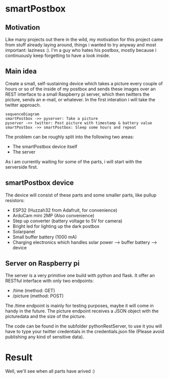 # smartPostbox

## Motivation
Like many projects out there in the wild, my motivation for this project came from stuff already laying around, things i wanted to try anyway and most important: laziness :). 
I'm a guy who hates his postbox, mostly because i continuously keep forgetting to have a look inside.

## Main idea
Create a small, self-sustaining device which takes a picture every couple of hours or so of the inside of my postbox and sends these images over an REST interface to a small Raspberry pi server, which then twitters the picture, sends an e-mail, or whatever. 
In the first interation i will take the twitter approach.

```mermaid
sequenceDiagram
smartPostbox ->> pyserver: Take a picture
pyserver ->> twitter: Post picture with timestamp & battery value
smartPostbox ->> smartPostbox: Sleep some hours and repeat
```

The problem can be roughly split into the following two areas:
* The smartPostbox device itself
* The server

As i am currently waiting for some of the parts, i will start with the serverside first.

## smartPostbox device
The device will consist of these parts and some smaller parts, like pullup resistors:
* ESP32 (Huzzah32 from Adafruit, for convenience)
* ArduCam mini 2MP (Also convenience)
* Step up converter (battery voltage to 5V for camera)
* Bright led for lighting up the dark postbox
* Solarpanel
* Small buffer battery (1000 mA)
* Charging electronics which handles solar power --> buffer battery --> device

## Server on Raspberry pi
The server is a very primitive one build with python and flask.
It offer an RESTful interface with only two endpoints:
* /time (method: GET)
* /picture (method: POST)

The /time endpoint is mainly for testing purposes, maybe it will come in handy in the future.
The picture endpoint receives a JSON object with the picturedata and the size of the picture.

The code can be found in the subfolder pythonRestServer, to use it you will have to type your twitter
credentials in the credentials.json file (Please avoid publishing any kind of sensitive data).

# Result
Well, we'll see when all parts have arived :)

